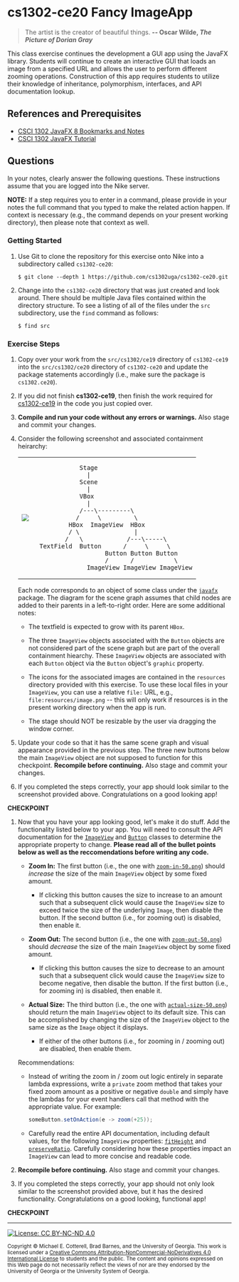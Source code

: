 # cs1302-ce20 Fancy ImageApp

> The artist is the creator of beautiful things.
> **-- Oscar Wilde, _The Picture of Dorian Gray_**

This class exercise continues the development a GUI app using the JavaFX library. Students
will continue to create an interactive GUI that loads an image from a specified URL and allows
the user to perform different zooming operations. Construction of this app requires students
to utilize their knowledge of inheritance, polymorphism, interfaces, and API documentation
lookup.

## References and Prerequisites

* [CSCI 1302 JavaFX 8 Bookmarks and Notes](http://cobweb.cs.uga.edu/~mec/cs1302/gui/)
* [CSCI 1302 JavaFX Tutorial](https://github.com/cs1302uga/cs1302-tutorials/blob/master/javafx/javafx.md)

## Questions

In your notes, clearly answer the following questions. These instructions assume that you are 
logged into the Nike server. 

**NOTE:** If a step requires you to enter in a command, please provide in your notes the full 
command that you typed to make the related action happen. If context is necessary (e.g., the 
command depends on your present working directory), then please note that context as well.

### Getting Started

1. Use Git to clone the repository for this exercise onto Nike into a subdirectory called `cs1302-ce20`:

   ```
   $ git clone --depth 1 https://github.com/cs1302uga/cs1302-ce20.git
   ```

1. Change into the `cs1302-ce20` directory that was just created and look around. There should be
   multiple Java files contained within the directory structure. To see a listing of all of the 
   files under the `src` subdirectory, use the `find` command as follows:
   
   ```
   $ find src
   ```

### Exercise Steps

1. Copy over your work from the `src/cs1302/ce19` directory of `cs1302-ce19`
   into the `src/cs1302/ce20` directory of `cs1302-ce20` and update the package
   statements accordingly (i.e., make sure the package is `cs1302.ce20`).
   
1. If you did not finish **cs1302-ce19**, then finish the work required for 
   [cs1302-ce19](https://github.com/cs1302uga/cs1302-ce19)
   in the code you just copied over. 
   
1. **Compile and run your code without any errors or warnings.**
   Also stage and commit your changes.
   
1. Consider the following screenshot and associated containment heirarchy:

   <table>
   <tr>
      <td><img src="http://cobweb.cs.uga.edu/~mec/cs1302/cs1302-ce20-screenshot.png"></td>
      <td><pre><code>            Stage
                 |
               Scene
                 |
               VBox
                 |
               /---\---------\
              /     \         \
            HBox  ImageView  HBox
            / \               |
           /   \            /---\-----\
    TextField  Button      /     \     \
                      Button Button Button
                      /      /           \
                 ImageView ImageView ImageView</code></pre></td>
   </tr>
   </table>
   
   Each node corresponds to an object of some class under the 
   [`javafx`](https://docs.oracle.com/javase/8/javafx/api/toc.htm)
   package. The diagram for the scene graph assumes that child nodes
   are added to their parents in a left-to-right order.
   Here are some additional notes:
   
   * The textfield is expected to grow with its parent `HBox`.
   
   * The three `ImageView` objects associated with the `Button` objects are not considered
     part of the scene graph but are part of the overall containment hiearchy. These 
     `ImageView` objects are associated with each `Button` object via the `Button` object's
     `graphic` property. 

   * The icons for the associated images are contained in the `resources` directory 
     provided with this exercise. To use these local files in your `ImageView`, you
     can use a relative `file:` URL, e.g., `file:resources/image.png` -- this will only work
     if resources is in the present working directory when the app is run.
     
   * The stage should NOT be resizable by the user via dragging the window corner.
   
1. Update your code so that it has the same scene graph and visual
   appearance provided in the previous step. The three new buttons below the main `ImageView` 
   object are not supposed to function for this checkpoint. 
   **Recompile before continuing.**
   Also stage and commit your changes.

1. If you completed the steps correctly, your app should look similar to
   the screenshot provided above. Congratulations on a good looking app!
   
**CHECKPOINT**

1. Now that you have your app looking good, let's make it do stuff. Add
   the functionality listed below to your app. You will
   need to consult the API documentation for the 
   [`ImageView`](https://docs.oracle.com/javase/8/javafx/api/javafx/scene/image/ImageView.html)
   and
   [`Button`](https://docs.oracle.com/javase/8/javafx/api/javafx/scene/control/Button.html)
   classes to determine the appropriate property to change.
   **Please read all of the bullet points below as well as the reccomendations before writing any code.**

   * __Zoom In:__
     The first button (i.e., the one with [`zoom-in-50.png`](resources/zoom-in-50.png))
     should _increase_ the size of the main `ImageView` object by some fixed amount.
     
     * If clicking this button causes the size to increase to an amount such that a 
       subsequent click would cause the `ImageView` size to exceed twice the size of the 
       underlying `Image`, then disable the button. If the second button (i.e., for
       zooming out) is disabled, then enable it.

   * __Zoom Out:__
     The second button (i.e., the one with [`zoom-out-50.png`](resources/zoom-out-50.png))
     should _decrease_ the size of the main `ImageView` object by some fixed amount. 
     
     * If clicking this button causes the size to decrease to an amount such that a 
       subsequent click would cause the `ImageView` size to become negative, then 
       disable the button. If the first button (i.e., for
       zooming in) is disabled, then enable it.

   * __Actual Size:__
     The third button (i.e., the one with [`actual-size-50.png`](resources/actual-size-50.png))
     should return the main `ImageView` object to its default size. This can be accomplished by changing the size 
     of the `ImageView` object to the same size as the `Image` object it displays. 
     
     * If either of the other buttons (i.e., for zooming in / zooming out) are disabled, 
       then enable them.
     
   Recommendations:
   
   * Instead of writing the zoom in / zoom out logic entirely in separate lambda expressions,
     write a `private` zoom method that takes your fixed zoom amount as a positive or negative 
     `double` and simply have the lambdas for your event handlers call that method with the
     appropriate value. For example: 
     
     ```java
     someButton.setOnAction(e -> zoom(+25));
     ```
     
   * Carefully read the entire API documentation, including default values, for the following 
     `ImageView` properties:
     [`fitHeight`](https://docs.oracle.com/javase/8/javafx/api/javafx/scene/image/ImageView.html#fitHeightProperty)
     and
     [`preserveRatio`](https://docs.oracle.com/javase/8/javafx/api/javafx/scene/image/ImageView.html#preserveRatioProperty).
     Carefully considering how these properties impact an `ImageView` can lead to more concise
     and readable code.
   
1. **Recompile before continuing.**
   Also stage and commit your changes.
     
1. If you completed the steps correctly, your app should not only look 
   similar to the screenshot provided above, but it has the desired
   functionality. Congratulations on a good looking, functional app!
        
**CHECKPOINT**

<hr/>

[![License: CC BY-NC-ND 4.0](https://img.shields.io/badge/License-CC%20BY--NC--ND%204.0-lightgrey.svg)](http://creativecommons.org/licenses/by-nc-nd/4.0/)

<small>
Copyright &copy; Michael E. Cotterell, Brad Barnes, and the University of Georgia.
This work is licensed under a <a rel="license" href="http://creativecommons.org/licenses/by-nc-nd/4.0/">Creative Commons Attribution-NonCommercial-NoDerivatives 4.0 International License</a> to students and the public.
The content and opinions expressed on this Web page do not necessarily reflect the views of nor are they endorsed by the University of Georgia or the University System of Georgia.
</small>
